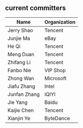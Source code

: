 <!--
  ~ Licensed to the Apache Software Foundation (ASF) under one or more
  ~ contributor license agreements.  See the NOTICE file distributed with
  ~ this work for additional information regarding copyright ownership.
  ~ The ASF licenses this file to You under the Apache License, Version 2.0
  ~ (the "License"); you may not use this file except in compliance with
  ~ the License.  You may obtain a copy of the License at
  ~
  ~    http://www.apache.org/licenses/LICENSE-2.0
  ~
  ~ Unless required by applicable law or agreed to in writing, software
  ~ distributed under the License is distributed on an "AS IS" BASIS,
  ~ WITHOUT WARRANTIES OR CONDITIONS OF ANY KIND, either express or implied.
  ~ See the License for the specific language governing permissions and
  ~ limitations under the License.
  -->
  
  ## current committers
  |Name|Organization|
  |---|---|
  |Jerry Shao|Tencent|
  |Junjie Ma|eBay|
  |He Qi|Tencent|
  |Meng Duan|Tencent|
  |Zhifang Li|Tencent|
  |Fanbo Nie|VIP Shop|
  |Zhong Wan|Microsoft|
  |Jiafu Zhang|Intel|
  |Junfan Zhang|iQIYI|
  |Jie Yang|Baidu|
  |Kaijie Chen|Tencent|
  |Xianjin Ye|ByteDance|
